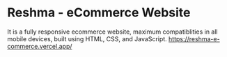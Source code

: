 # Reshma -  eCommerce Website

It is a fully responsive ecommerce website, maximum compatiblities in all mobile devices, built using HTML, CSS, and JavaScript.
https://reshma-e-commerce.vercel.app/


